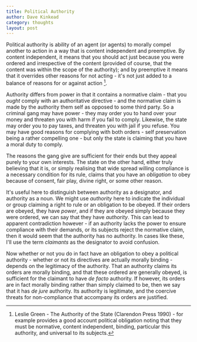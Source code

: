 ```yaml
---
title: Political Authority
author: Dave Kinkead
category: thoughts
layout: post
---
```


Political authority is ability of an agent (or agents) to morally compel another to action in a way that is content independent and preemptive.  By content independent, it means that you should act just because you were ordered and irrespective of the content (provided of course, that the content was within the scope of the authority); and by preemptive it means that it overrides other reasons for not acting - it's not just added to a balance of reasons for or against action [^green].

Authority differs from power in that it contains a normative claim - that you _ought_ comply with an authoritative directive - and the normative claim is made by the authority them self as opposed to some third party.  So a criminal gang may have power - they may order you to hand over your money and threaten you with harm if you fail to comply.  Likewise, the state may order you to pay taxes, and threaten you with jail if you refuse.  You may have good reasons for complying with both orders - self preservation being a rather compelling one - but only the state is claiming that you have a moral duty to comply.  

The reasons the gang give are sufficient for their ends but they appeal purely to your own interests.  The state on the other hand, either truly believing that it is, or simply realising that wide spread willing compliance is a necessary condition for its rule, claims that you have an _obligation_ to obey because of consent, fair play, divine right, or some other reason.

It's useful here to distinguish between authority as a designator, and authority as a noun.  We might use _authority_ here to indicate the individual or group claiming a right to rule or an obligation to be obeyed.  If their orders are obeyed, they have _power_, and if they are obeyed simply because they were ordered, we can say that they have _authority_.  This can lead to apparent contradiction however - if an authority lacks the power to ensure compliance with their demands, or its subjects reject the normative claim, then it would seem that the authority has no authority.  In cases like these, I'll use the term _claimants_ as the designator to avoid confusion.

Now whether or not you do in fact have an obligation to obey a political authority - whether or not its directives are actually morally binding - depends on the legitimacy of the authority. That an authority claims its orders are morally binding, and that these ordered are generally obeyed, is sufficient for the claimant to have _de facto_ authority.  If however, its orders are in fact morally binding rather than simply claimed to be, then we say that it has _de jure_ authority.  Its authority is legitimate, and the coercive threats for non-compliance that accompany its orders are justified.

[^green]: Leslie Green - The Authority of the State (Clarendon Press 1990) - for example provides a good account political obligation noting that they must be normative, content independent, binding, particular this authority, and universal to its subjects.